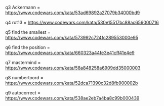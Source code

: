 q3 Ackermann = https://www.codewars.com/kata/53ad69892a27079b34000bd9

q4 rot13 = https://www.codewars.com/kata/530e15517bc88ac656000716

q5 find the smallest = https://www.codewars.com/kata/573992c724fc289553000e95

q6 find the position = https://www.codewars.com/kata/660323a44fe3e41cff41e4e9

q7 mastermind = https://www.codewars.com/kata/58a848258a6909dd35000003

q8 numbertoord = https://www.codewars.com/kata/52dca71390c32d8fb900002b

q9 autocorrect = https://www.codewars.com/kata/538ae2eb7a4ba8c99b000439
